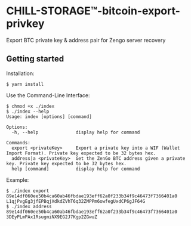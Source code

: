 # CHILL-STORAGE™-bitcoin-export-privkey
Export BTC private key & address pair for Zengo server recovery

## Getting started
Installation:
```
$ yarn install
``` 
Use the Command-Line Interface:
```
$ chmod +x ./index
$ ./index --help
Usage: index [options] [command]

Options:
  -h, --help              display help for command

Commands:
  export <privateKey>     Export a private key into a WIF (Wallet Import Format). Private key expected to be 32 bytes hex.
  address|a <privateKey>  Get the ZenGo BTC address given a private key. Private key expected to be 32 bytes hex.
  help [command]          display help for command
```
Example:
```
$ ./index export 89e14df060ee50b4ca60ab46fbdae193eff62a0f233b34f9c46473f7366401a0
L1qjPvgEg3jfEPBqjXdkdZVhT6q32ZMPPm6owfegUxdCP6gJF64G
$ ./index address 89e14df060ee50b4ca60ab46fbdae193eff62a0f233b34f9c46473f7366401a0
3DEyPLmPAx1RsugmiNX9EG2J7Kgp2ZGwuZ
```

